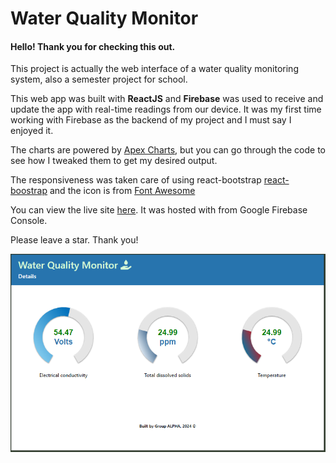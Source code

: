 <h1>Water Quality Monitor</h1>

<h4>Hello! Thank you for checking this out.</h4>

This project is actually the web interface of a water quality monitoring system, also a semester project for school.

This web app was built with <b>ReactJS</b> and <b>Firebase</b> was used to receive and update the app with real-time readings from our device.
It was my first time working with Firebase as the backend of my project and I must say I enjoyed it.

The charts are powered by <a href="https://apexcharts.com/">Apex Charts</a>, but you can go through the code to see how I tweaked them to get my desired output.

The responsiveness was taken care of using react-bootstrap <a href="https://www.npmjs.com/package/react-bootstrap">react-boostrap</a> and the icon is from <a href="https://fontawesome.com/">Font Awesome</a>

You can view the live site <a href="https://smart-energy-meter-d2989.web.app/">here</a>. It was hosted with from Google Firebase Console.

Please leave a star. Thank you!

<img src="/src/water-quality-monitor.PNG">
